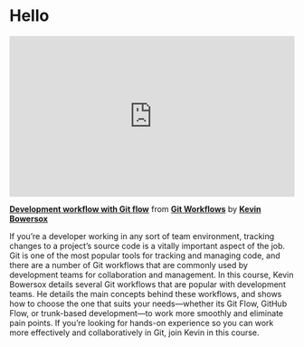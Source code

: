 <h1>Hello</h1>

<div style="position:relative;height:0;padding-bottom:56.25%"><iframe width="640" height="360" src="https://www.linkedin.com/learning/embed/git-workflows/development-workflow-with-git-flow?autoplay=false&claim=AQG65ImvavwxvgAAAZfkykg0skuj2-tgU80MS3vgWGweV0hpL51jl6DU-h4ux-sncybeLSoeGjBJouAQHr7_t2PUefaZv7He66SZZfqqySzmksBn44Loc-9otLS24QUyOYJjKfatoGFZVoAUJV6n_kyDdcNpupmXj3TlngvYFE4jAoQP4J1jbX9p07yXRyN2RhaoN9gLa-pidUXL5mA5ZPDkkPMlzz1p7NNQCbto36bQsK3ZlUIWt_VgulNd7QAayDkkqvabWVTyN0or98lTGUANLwyAmbb07OzQzC9v5z0ucFds3Ahtk7s4MqGNU7DlqdfCWHy13y7D-yp99xrNKHGhy0L74AjrlM1myvC_CwDE1yDBkAmU2GfI9Ou2IHumLnDL2slckI7-DGz3kbQSEQeRlnj2Pus-oCux3QF9_pMDwtSMjTaIdwaSzpx1Nu1FPAZHC8IKmjJvHwZA1gMPBf7dI8CrpjTaVaEASIWbhqEPZArQ90Ncw1DuCFhsmRv_37mbe_2Cvp4z8iSl9XmzCiA0n_zadERTCSu_xu1ThUbz_IvHlbSuUiIKZS009bRueTtPVKH4sZ0OeG4C9jTS8p3Og3PaR4CiUT-1YxVfDWVw5YvrlR6981FetnutlPUZ2Ohk7DFLTXHYMZPP1EZt52Sa3FJ2WLh-1z-0DfnBxlvxy8fj5l_0S0dh0jUl2vNvz4IjezW5G9QAdH3WY3DU1boGnmCeFitjtU1I_MM9RJvqAUgUPIvXrNoiNlYX7dAQzmsezr256wqd-vEavK6-BxoN7He52GFIDrpL0ztFSCGBfZM_fS9aD0ZI6omlstccICtwT897D6_g6wLv0mAqTukTFQ8Imj7KjUSCus7m0d5d4RZpVN5OVnQvXHC3I5zxSQ-LXCydkXY1mZzbaNV7AK4w8Vo1QlFT7b0_Cakq3DL-czGoq-IrYcKC4DYDFYaKPMpAOForOsdKs25icLhaT17DFmp0pvQg02hWRpyeZO9MC4qsps4Gziqzfdw4QQJQFxOybPYuMaPEI_ijzLjvK6QEsFcd1eN9wme4Xy85j8VdlFDF-yPxWOc0DQuBXWsRZ3xeHRd5J3iZdwB3iLB-SwDlx3S5kpn3vWex_hDPo1f05Ewj0DOENFszu2KqdZ5oy_agrOh9j3w7NWmHTYhYemFkle2tCrr3QOLYL_gNAe7K62U-CKKk22q41MI" mozallowfullscreen="true" webkitallowfullscreen="true" allowfullscreen="true" frameborder="0" style="position:absolute;width:100%;height:100%;left:0"></iframe></div><p><strong><a href="https://www.linkedin.com/learning/git-workflows/development-workflow-with-git-flow?trk=embed_lil">Development workflow with Git flow</a></strong> from <strong><a href="https://www.linkedin.com/learning/git-workflows?trk=embed_lil">Git Workflows</a></strong> by <strong><a href="https://www.linkedin.com/learning/instructors/kevin-bowersox?trk=embed_lil">Kevin Bowersox</a></strong></p>


If you’re a developer working in any sort of team environment, tracking changes to a project’s source code is a vitally important aspect of the job. Git is one of the most popular tools for tracking and managing code, and there are a number of Git workflows that are commonly used by development teams for collaboration and management. In this course, Kevin Bowersox details several Git workflows that are popular with development teams. He details the main concepts behind these workflows, and shows how to choose the one that suits your needs—whether its Git Flow, GitHub Flow, or trunk-based development—to work more smoothly and eliminate pain points. If you’re looking for hands-on experience so you can work more effectively and collaboratively in Git, join Kevin in this course.
